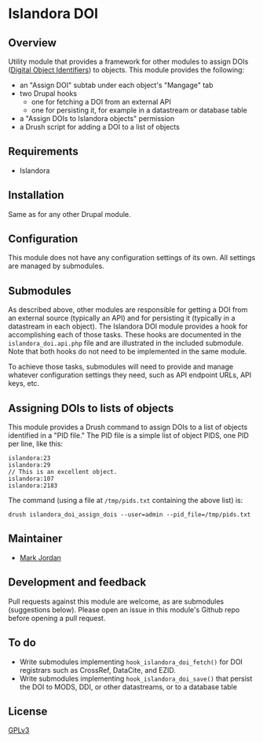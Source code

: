 # Islandora DOI

## Overview

Utility module that provides a framework for other modules to assign DOIs ([Digital Object Identifiers](https://en.wikipedia.org/wiki/Digital_object_identifier)) to objects. This module provides the following:

* an "Assign DOI" subtab under each object's "Mangage" tab
* two Drupal hooks
  * one for fetching a DOI from an external API
  * one for persisting it, for example in a datastream or database table
* a "Assign DOIs to Islandora objects" permission
* a Drush script for adding a DOI to a list of objects

## Requirements

* Islandora

## Installation

Same as for any other Drupal module.

## Configuration

This module does not have any configuration settings of its own. All settings are managed by submodules.

## Submodules

As described above, other modules are responsible for getting a DOI from an external source (typically an API) and for persisting it (typically in a datastream in each object). The Islandora DOI module provides a hook for accomplishing each of those tasks. These hooks are documented in the `islandora_doi.api.php` file and are illustrated in the included submodule. Note that both hooks do not need to be implemented in the same module.

To achieve those tasks, submodules will need to provide and manage whatever configuration settings they need, such as API endpoint URLs, API keys, etc.

## Assigning DOIs to lists of objects

This module provides a Drush command to assign DOIs to a list of objects identified in a "PID file." The PID file is a simple list of object PIDS, one PID per line, like this:

```
islandora:23
islandora:29
// This is an excellent object.
islandora:107
islandora:2183
```

The command (using a file at `/tmp/pids.txt` containing the above list) is:

`drush islandora_doi_assign_dois --user=admin --pid_file=/tmp/pids.txt`

## Maintainer

* [Mark Jordan](https://github.com/mjordan)

## Development and feedback

Pull requests against this module are welcome, as are submodules (suggestions below). Please open an issue in this module's Github repo before opening a pull request.

## To do

* Write submodules implementing `hook_islandora_doi_fetch()` for DOI registrars such as CrossRef, DataCite, and EZID.
* Write submodules implementing `hook_islandora_doi_save()` that persist the DOI to MODS, DDI, or other datastreams, or to a database table

## License

 [GPLv3](http://www.gnu.org/licenses/gpl-3.0.txt)

